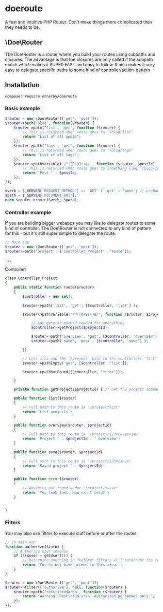 # doeroute
A fast and intuitive PHP Router.
Don't make things more complicated than they needs to be.

## \Doe\Router
The Doe\Router is a router where you build your routes using subpaths and closures. 
The advantage is that the closures are only called if the subpath match which makes it SUPER FAST and easy to follow.
It also makes it very easy to delegate specific paths to some kind of controller/action-pattern

## Installation
```
composer require onnerby/doeroute
```

### Basic example

```php
$router = new \Doe\Router(['get', 'post']);
$router->path('blog', function($router) {
	$router->path('list', 'get', function ($router) {
		// This is returned when route goes to "/blog/list"
		return "List of all posts";
	});
	$router->path('tags', 'get', function ($router) {
		// This is returned when route goes to "/blog/tags"
		return "List of all tags";
	});
	$router->pathVariable('/^([0-9]+)$/', function ($router, $postId) {
		// This is returned when route goes to something like "/blog/1234"
		return "Post " . $postId;
	});
});

$verb = $_SERVER['REQUEST_METHOD'] == 'GET' ? 'get' : 'post'; // probably more complicated ;)
$path = $_SERVER['DOCUMENT_URI'];
echo $router->route($verb, $path);

```

### Controller example
If you are building bigger webapps you may like to delegate routes to some kind of controller. The Doe\Router is not connected to any kind of pattern for this - but it's still super simple to delegate the route.
```php
// Main app
$router = new \Doe\Router(['get', 'post']);
$router->path('project', ['Controller_Project', 'route']);

...
```
Controller:
```php
class Controller_Project
{
	public static function route($router)
	{
		$controller = new self;
		
		$router->path('list', 'get', [$controller, 'list'] );

		$router->pathVariable('/^([0-9]+)$/', function ($router, $projectId) use ($controller) {

			// Any generic method needed for everything
			$controller->getProject($projectId);	

			$router->path('overview', 'get', [$controller, 'overview'] );
			$router->path('save', 'post', [$controller, 'save'] );

		});

		// Lets also map the "/project" path to the controllers "list" action
		$router->pathEmpty('get', [$controller, 'list']);

		$router->pathNotFound([$controller, 'error']);

	}

	private function getProject($projectId) { /* Get the project somehow */ }

	public function list($router)
	{
		// Full path to this route is "/project/list"
		return 'List projects';
	}

	public function overview($router, $projectId)
	{
		// Full path to this route is "/project/1234/overview"
		return 'Project ' . $projectId . ' overview';
	}

	public function save($router, $projectId)
	{
		// Full path to this route is "/project/1234/save"
		return 'Saved project ' . $projectId;
	}

	public function error($router)
	{
		// Anything not found under "/project/xxxxx"
		return 'You look lost. How can I help?';
	}


}
```

### Filters
You may also use filters to execute stuff before or after the routes.
```php
// In main app
function authorize($info) {
	// Authorize user somehow
	if (!($user = getUser())) {
		// Returning anything in "before"-filters will interrupt the route.
		return 'You do not have access to this area.';
	}
}

$router = new \Doe\Router(['get', 'post']);
$router->filter(['authorize'], null, function($router) {
	$router->path('restrictedarea', function ($router) {
		return "Warning: Resticted area. Authorized personnel only.";
	});
});

```